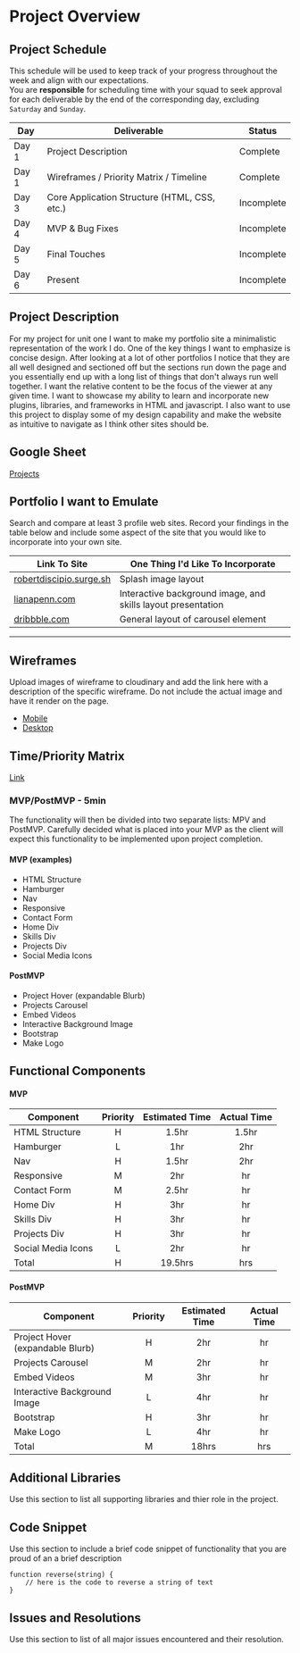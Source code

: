 # Project Overview

## Project Schedule

This schedule will be used to keep track of your progress throughout the week and align with our expectations.  
You are **responsible** for scheduling time with your squad to seek approval for each deliverable by the end of the corresponding day, excluding `Saturday` and `Sunday`.

|  Day | Deliverable | Status
|---|---| ---|
|Day 1| Project Description | Complete
|Day 1| Wireframes / Priority Matrix / Timeline | Complete
|Day 3| Core Application Structure (HTML, CSS, etc.) | Incomplete
|Day 4| MVP & Bug Fixes | Incomplete
|Day 5| Final Touches | Incomplete
|Day 6| Present | Incomplete

## Project Description

For my project for unit one I want to make my portfolio site a minimalistic representation of the work I do. One of the key things I want to emphasize is concise design. After looking at a lot of  other portfolios I notice that they are all well designed and sectioned off but the sections run down the page and you essentially end up with a long list of things that don't always run well together. I want the relative content to be the focus of the viewer at any given time. I want to showcase my ability to learn and incorporate new plugins, libraries, and frameworks in HTML and javascript. I also want to use this project to display some of my design capability and make the website as intuitive to navigate as I think other sites should be.

## Google Sheet


[Projects](https://docs.google.com/spreadsheets/d/1DkknLv1ELt5dx7KR4AbO1W1O-aIsQrI53AaXJ9KUTXI/edit#gid=0) 

## Portfolio I want to Emulate

Search and compare at least 3 profile web sites.  Record your findings in the table below and include some aspect of the site that you would like to incorporate into your own site.

Link To Site  | One Thing I'd Like To Incorporate | 
| ------------- | ------------- |
| [robertdiscipio.surge.sh](http://robertdiscipio.surge.sh/) | Splash image layout
|[lianapenn.com](https://www.lianapenn.com/) | Interactive background image, and skills layout presentation |
| [dribbble.com](https://dribbble.com/shots/5048198/attachments/5048198-Web-slider-interaction?mode=media) |  General layout of carousel element
---
## Wireframes

Upload images of wireframe to cloudinary and add the link here with a description of the specific wireframe. Do not include the actual image and have it render on the page. 

- [Mobile](https://imgur.com/a/swFvx3S)
- [Desktop](https://imgur.com/a/bk62V0M)


## Time/Priority Matrix

[Link](https://imgur.com/t1s9O2z)


### MVP/PostMVP - 5min

The functionality will then be divided into two separate lists: MPV and PostMVP.  Carefully decided what is placed into your MVP as the client will expect this functionality to be implemented upon project completion.  

#### MVP (examples)

- HTML Structure
- Hamburger 
- Nav
- Responsive
- Contact Form
- Home Div
- Skills Div
- Projects Div
- Social Media Icons

#### PostMVP 

- Project Hover (expandable Blurb)
- Projects Carousel
- Embed Videos
- Interactive Background Image
- Bootstrap
- Make Logo

## Functional Components



#### MVP

| Component | Priority | Estimated Time | Actual Time |
| --- | :---: |  :---: | :---: |
| HTML Structure | H | 1.5hr | 1.5hr | 
| Hamburger | L | 1hr | 2hr |
| Nav | H | 1.5hr | 2hr |
| Responsive | M | 2hr | hr |  
| Contact Form | M | 2.5hr|  hr | 
| Home Div| H | 3hr | hr|
| Skills Div | H | 3hr |  hr | 
| Projects Div | H | 3hr | hr | hr |
| Social Media Icons | L | 2hr |  hr |
| Total | H | 19.5hrs| hrs |

#### PostMVP

| Component | Priority | Estimated Time | Actual Time |
| --- | :---: |  :---: | :---: | 
| Project Hover (expandable Blurb) | H | 2hr | hr | hr |
| Projects Carousel | M | 2hr | hr |
| Embed Videos | M | 3hr | hr |
| Interactive Background Image | L | 4hr | hr | hr |
| Bootstrap | H | 3hr | hr |
| Make Logo | L | 4hr | hr |
| Total | M | 18hrs| hrs |

## Additional Libraries

 Use this section to list all supporting libraries and thier role in the project. 

## Code Snippet

Use this section to include a brief code snippet of functionality that you are proud of an a brief description  
```
function reverse(string) {
	// here is the code to reverse a string of text
}
```

## Issues and Resolutions

 Use this section to list of all major issues encountered and their resolution.